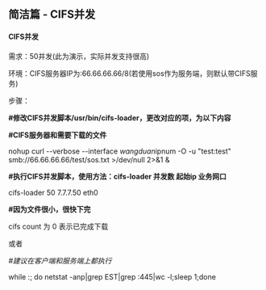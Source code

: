 ## 简洁篇 - CIFS并发

#### CIFS**并发**

需求：50并发\(此为演示，实际并发支持很高\)

环境：CIFS服务器IP为:66.66.66.66/8\(若使用sos作为服务端，则默认带CIFS服务\)

步骤：

**\#修改CIFS并发脚本/usr/bin/cifs-loader，更改对应的项，为以下内容**

**\#CIFS服务器和需要下载的文件**

nohup curl --verbose --interface $wangduan$ipnum -O -u "test:test" smb://66.66.66.66/test/sos.txt &gt;/dev/null 2&gt;&1 &

**\#执行CIFS并发脚本，使用方法：cifs-loader 并发数 起始ip 业务网口**

cifs-loader 50 7.7.7.50 eth0

**\#因为文件很小，很快下完**

cifs count 为 0 表示已完成下载

或者

_\#建议在客户端和服务端上都执行_

while :; do netstat -anp\|grep EST\|grep :445\|wc -l;sleep 1;done

